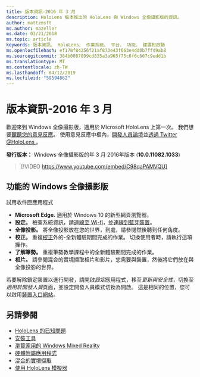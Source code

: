 ```yaml
---
title: 版本資訊-2016 年 3 月
description: HoloLens 版本推出的 HoloLens 與 Windows 全像攝影版的資訊。
author: mattzmsft
ms.author: mazeller
ms.date: 03/21/2018
ms.topic: article
keywords: 版本資訊、 HoloLens、 作業系統、 平台、 功能、 建置和啟動
ms.openlocfilehash: ef178f84256f21af873e43f663e4dd0b7ffd9ab8
ms.sourcegitcommit: 384b0087899cd835a3a965f75c6f6c607c9edd1b
ms.translationtype: MT
ms.contentlocale: zh-TW
ms.lasthandoff: 04/12/2019
ms.locfileid: "59594862"
---
```

# <a name="release-notes---march-2016"></a>版本資訊-2016 年 3 月

歡迎來到 Windows 全像攝影版，適用於 Microsoft HoloLens 上第一次。 我們想要[聽聽您的意見反應](give-us-feedback.md)。 使用意見反應中樞內，[開發人員論壇](https://forums.hololens.com)並[透過 Twitter @HoloLens ](https://twitter.com/hololens)。

**發行版本：** Windows 全像攝影版的年 3 月 2016年版本 (**10.0.11082.1033**)

>[!VIDEO https://www.youtube.com/embed/C98qaPAMVQU]

## <a name="whats-in-windows-holographic"></a>功能的 Windows 全像攝影版

試用收件匣應用程式
* **Microsoft Edge.** 適用於 Windows 10 的新型網頁瀏覽器。
* **設定。** 檢查系統資訊，請[連線至 Wi-fi](connecting-to-wi-fi-on-hololens.md)，並[連線到藍芽裝置](hardware-accessories.md)。
* **全像投影。** 將全像投影放在您的世界，到處，請參閱然後聽到任何角度。
* **校正。** 重複[校正](calibration.md)外的-全新體驗期間完成的作業。 切換使用者時，請執行這項操作。
* **了解筆勢。** 重複筆勢教學課程中的全新體驗期間完成的作業。
* **相片。** 請參閱混合的實境擷取相片和影片，您需要與裝置，然後將它們放在與全像投影的世界。

若要解除鎖定裝置以進行開發，請開啟*設定*應用程式，移至*更新與安全性*，切換至*適用於開發人員*頁面，並設定開發人員模式切換為開啟。 這是相同的位置，您可以啟用[裝置入口網站](using-the-windows-device-portal.md)。

## <a name="see-also"></a>另請參閱
* [HoloLens 的已知問題](hololens-known-issues.md)
* [安裝工具](install-the-tools.md)
* [瀏覽家用的 Windows Mixed Reality](navigating-the-windows-mixed-reality-home.md)
* [硬體附屬應用程式](hardware-accessories.md)
* [混合的實境擷取](mixed-reality-capture.md)
* [使用 HoloLens 模擬器](using-the-hololens-emulator.md)
